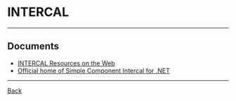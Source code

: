 # INTERCAL

---

## Documents

- [INTERCAL Resources on the Web](https://www.muppetlabs.com/~breadbox/intercal/)
- [Official home of Simple Component Intercal for .NET](https://github.com/jawhitti/INTERCAL)

---

[Back](./../readme.md)
